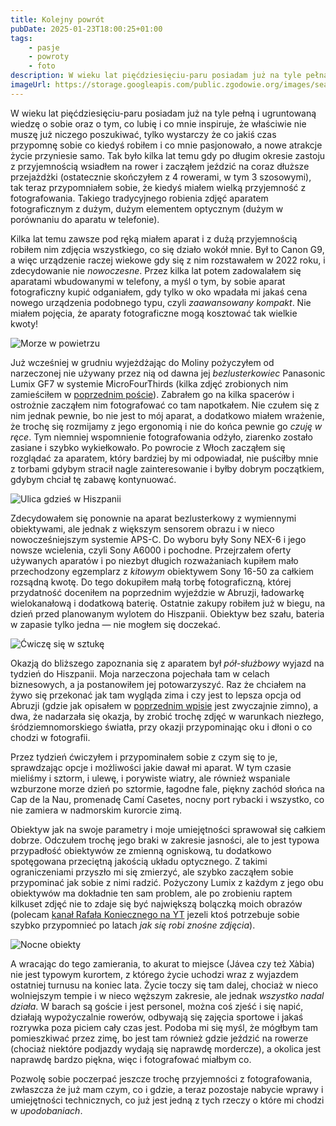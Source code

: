 ```yaml
---
title: Kolejny powrót
pubDate: 2025-01-23T18:00:25+01:00
tags:
    - pasje
    - powroty
    - foto
description: W wieku lat pięćdziesięciu-paru posiadam już na tyle pełną i ugruntowaną wiedzę o sobie oraz o tym, co lubię i co mnie inspiruje, że właściwie nie muszę już niczego poszukiwać, tylko wystarczy że co jakiś czas przypomnę sobie co kiedyś robiłem i co mnie pasjonowało, a nowe atrakcje życie przyniesie samo. Tak było kilka lat temu gdy po długim okresie zastoju z przyjemnością wsiadłem na rower i zacząłem jeździć na coraz dłuższe przejażdżki (ostatecznie skończyłem z 4 rowerami, w tym 3 szosowymi), tak teraz przypomniałem sobie, że kiedyś miałem wielką przyjemność z fotografowania.
imageUrl: https://storage.googleapis.com/public.zgodowie.org/images/sea-mist.jpg
---
```


W wieku lat pięćdziesięciu-paru posiadam już na tyle pełną i ugruntowaną wiedzę o sobie oraz o tym, co lubię i co mnie inspiruje, że właściwie nie muszę już niczego poszukiwać, tylko wystarczy że co jakiś czas przypomnę sobie co kiedyś robiłem i co mnie pasjonowało, a nowe atrakcje życie przyniesie samo. Tak było kilka lat temu gdy po długim okresie zastoju z przyjemnością wsiadłem na rower i zacząłem jeździć na coraz dłuższe przejażdżki (ostatecznie skończyłem z 4 rowerami, w tym 3 szosowymi), tak teraz przypomniałem sobie, że kiedyś miałem wielką przyjemność z fotografowania. Takiego tradycyjnego robienia zdjęć aparatem fotograficznym z dużym, dużym elementem optycznym (dużym w porównaniu do aparatu w telefonie).

Kilka lat temu zawsze pod ręką miałem aparat i z dużą przyjemnością robiłem nim zdjęcia wszystkiego, co się działo wokół mnie. Był to Canon G9, a więc urządzenie raczej wiekowe gdy się z nim rozstawałem w 2022 roku, i zdecydowanie nie _nowoczesne_. Przez kilka lat potem zadowalałem się aparatami wbudowanymi w telefony, a myśl o tym, by sobie aparat fotograficzny kupić odganiałem, gdy tylko w oko wpadała mi jakaś cena nowego urządzenia podobnego typu, czyli _zaawansowany kompakt_. Nie miałem pojęcia, że aparaty fotograficzne mogą kosztować tak wielkie kwoty!

![Morze w powietrzu](https://storage.googleapis.com/public.zgodowie.org/images/sea-mist.jpg 'Powietrze było przesycone zapachem morza')

Już wcześniej w grudniu wyjeżdżając do Moliny pożyczyłem od narzeczonej nie używany przez nią od dawna jej _bezlusterkowiec_ Panasonic Lumix GF7 w systemie MicroFourThirds (kilka zdjęć zrobionych nim zamieściłem w [poprzednim poście](/blog/2025/01/w-abruzji-zima)). Zabrałem go na kilka spacerów i ostrożnie zacząłem nim fotografować co tam napotkałem. Nie czułem się z nim jednak pewnie, bo nie jest to mój aparat, a dodatkowo miałem wrażenie, że trochę się rozmijamy z jego ergonomią i nie do końca pewnie go _czuję w ręce_. Tym niemniej wspomnienie fotografowania odżyło, ziarenko zostało zasiane i szybko wykiełkowało. Po powrocie z Włoch zacząłem się rozglądać za aparatem, który bardziej by mi odpowiadał, nie puściłby mnie z torbami gdybym stracił nagle zainteresowanie i byłby dobrym początkiem, gdybym chciał tę zabawę kontynuować.

![Ulica gdzieś w Hiszpanii](https://storage.googleapis.com/public.zgodowie.org/images/ku-morzu.jpg 'Ulica gdzieś na Costa Blanca w Hiszpanii')

Zdecydowałem się ponownie na aparat bezlusterkowy z wymiennymi obiektywami, ale jednak z większym sensorem obrazu i w nieco nowocześniejszym systemie APS-C. Do wyboru były Sony NEX-6 i jego nowsze wcielenia, czyli Sony A6000 i pochodne. Przejrzałem oferty używanych aparatów i po niezbyt długich rozważaniach kupiłem mało przechodzony egzemplarz z _kitowym_ obiektywem Sony 16-50 za całkiem rozsądną kwotę. Do tego dokupiłem małą torbę fotograficzną, której przydatność doceniłem na poprzednim wyjeździe w Abruzji, ładowarkę wielokanałową i dodatkową baterię. Ostatnie zakupy robiłem już w biegu, na dzień przed planowanym wylotem do Hiszpanii. Obiektyw bez szału, bateria w zapasie tylko jedna &mdash; nie mogłem się doczekać.

![Ćwiczę się w sztukę](https://storage.googleapis.com/public.zgodowie.org/images/wzrok-siega.jpg 'Jest na co patrzeć na Cala Blanca')

Okazją do bliższego zapoznania się z aparatem był _pół-służbowy_ wyjazd na tydzień do Hiszpanii. Moja narzeczona pojechała tam w celach biznesowych, a ja postanowiłem jej potowarzyszyć. Raz że chciałem na żywo się przekonać jak tam wygląda zima i czy jest to lepsza opcja od Abruzji (gdzie jak opisałem w [poprzednim wpisie](/blog/2025/01/w-abruzji-zima) jest zwyczajnie zimno), a dwa, że nadarzała się okazja, by zrobić trochę zdjęć w warunkach niezłego, śródziemnomorskiego światła, przy okazji przypominając oku i dłoni o co chodzi w fotografii.

Przez tydzień ćwiczyłem i przypominałem sobie z czym się to je, sprawdzając opcje i możliwości jakie dawał mi aparat. W tym czasie mieliśmy i sztorm, i ulewę, i porywiste wiatry, ale również wspaniale wzburzone morze dzień po sztormie, łagodne fale, piękny zachód słońca na Cap de la Nau, promenadę Camí Casetes, nocny port rybacki i wszystko, co nie zamiera w nadmorskim kurorcie zimą.

Obiektyw jak na swoje parametry i moje umiejętności sprawował się całkiem dobrze. Odczułem trochę jego braki w zakresie jasności, ale to jest typowa przypadłość obiektywów ze zmienną ogniskową, tu dodatkowo spotęgowana przeciętną jakością układu optycznego. Z takimi ograniczeniami przyszło mi się zmierzyć, ale szybko zacząłem sobie przypominać jak sobie z nimi radzić. Pożyczony Lumix z każdym z jego obu obiektywów ma dokładnie ten sam problem, ale po zrobieniu raptem kilkuset zdjęć nie to zdaje się być największą bolączką moich obrazów (polecam [kanał Rafała Koniecznego na YT](https://www.youtube.com/@rafalkonieczny) jezeli ktoś potrzebuje sobie szybko przypomnieć po latach _jak się robi znośne zdjęcia_).

![Nocne obiekty](https://storage.googleapis.com/public.zgodowie.org/images/by-night.jpg 'Ktoś zapatrzony w morze')

A wracając do tego zamierania, to akurat to miejsce (Jávea czy też Xàbia) nie jest typowym kurortem, z którego życie uchodzi wraz z wyjazdem ostatniej turnusu na koniec lata. Życie toczy się tam dalej, chociaż w nieco wolniejszym tempie i w nieco węższym zakresie, ale jednak _wszystko nadal działa_. W barach są goście i jest personel, można coś zjeść i się napić, działają wypożyczalnie rowerów, odbywają się zajęcia sportowe i jakaś rozrywka poza piciem cały czas jest. Podoba mi się myśl, że mógłbym tam pomieszkiwać przez zimę, bo jest tam również gdzie jeździć na rowerze (chociaż niektóre podjazdy wydają się naprawdę mordercze), a okolica jest naprawdę bardzo piękna, więc i fotografować miałbym co.

Pozwolę sobie poczerpać jeszcze trochę przyjemności z fotografowania, zwłaszcza że już mam czym, co i gdzie, a teraz pozostaje nabycie wprawy i umiejętności technicznych, co już jest jedną z tych rzeczy o które mi chodzi w _upodobaniach_.

